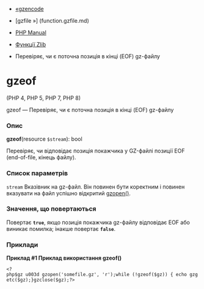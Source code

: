 - [«gzencode](function.gzencode.md)
- [gzfile »] (function.gzfile.md)

- [PHP Manual](index.md)
- [Функції Zlib](ref.zlib.md)
- Перевіряє, чи є поточна позиція в кінці (EOF) gz-файлу

# gzeof

(PHP 4, PHP 5, PHP 7, PHP 8)

gzeof — Перевіряє, чи є поточна позиція в кінці (EOF) gz-файлу

### Опис

**gzeof**(resource `$stream`): bool

Перевіряє, чи відповідає позиція покажчика у GZ-файлі позиції EOF
(end-of-file, кінець файлу).

### Список параметрів

`stream`
Вказівник на gz-файл. Він повинен бути коректним і повинен вказувати на
файл успішно відкритий [gzopen()](function.gzopen.md).

### Значення, що повертаються

Повертає **`true`**, якщо позиція покажчика gz-файлу відповідає EOF
або виникає помилка; інакше повертає **`false`**.

### Приклади

**Приклад #1 Приклад використання **gzeof()****

` <?php$gz u003d gzopen('somefile.gz', 'r');while (!gzeof($gz)) { echo gzgetc($gz);}gzclose($gz);?> `
